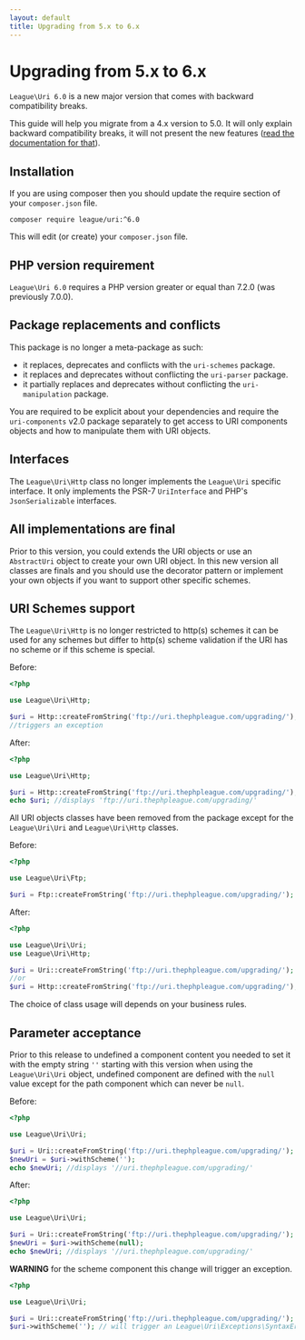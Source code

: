 ```yaml
---
layout: default
title: Upgrading from 5.x to 6.x
---
```


# Upgrading from 5.x to 6.x

`League\Uri 6.0` is a new major version that comes with backward compatibility breaks.

This guide will help you migrate from a 4.x version to 5.0. It will only explain backward compatibility breaks, it will not present the new features ([read the documentation for that](/6.0/)).

## Installation

If you are using composer then you should update the require section of your `composer.json` file.

~~~
composer require league/uri:^6.0
~~~

This will edit (or create) your `composer.json` file.

## PHP version requirement

`League\Uri 6.0` requires a PHP version greater or equal than 7.2.0 (was previously 7.0.0).

## Package replacements and conflicts

This package is no longer a meta-package as such:

- it replaces, deprecates and conflicts with the `uri-schemes` package.
- it replaces and deprecates without conflicting the `uri-parser` package.
- it partially replaces and deprecates without conflicting the `uri-manipulation` package.

You are required to be explicit about your dependencies and 
require the `uri-components` v2.0 package separately to get access to 
URI components objects and how to manipulate them with URI objects.

## Interfaces

The `League\Uri\Http` class no longer implements the `League\Uri` specific interface. It only implements the PSR-7 `UriInterface` and PHP's `JsonSerializable` interfaces.

## All implementations are final

Prior to this version, you could extends the URI objects or use an `AbstractUri` object to create your own URI object. In this new version all classes are finals and you should use the decorator pattern or implement your own objects if you want to support other specific schemes.

## URI Schemes support

The `League\Uri\Http` is no longer restricted to http(s) schemes it can be used for any schemes but differ to http(s) scheme validation if the URI has no scheme or if this scheme is special.

Before:

~~~php
<?php

use League\Uri\Http;

$uri = Http::createFromString('ftp://uri.thephpleague.com/upgrading/');
//triggers an exception
~~~

After:

~~~php
<?php

use League\Uri\Http;

$uri = Http::createFromString('ftp://uri.thephpleague.com/upgrading/');
echo $uri; //displays 'ftp://uri.thephpleague.com/upgrading/'
~~~

All URI objects classes have been removed from the package except for the `League\Uri\Uri` and `League\Uri\Http` classes.

Before:

~~~php
<?php

use League\Uri\Ftp;

$uri = Ftp::createFromString('ftp://uri.thephpleague.com/upgrading/');
~~~

After:

~~~php
<?php

use League\Uri\Uri;
use League\Uri\Http;

$uri = Uri::createFromString('ftp://uri.thephpleague.com/upgrading/');
//or
$uri = Http::createFromString('ftp://uri.thephpleague.com/upgrading/');
~~~

The choice of class usage will depends on your business rules.

## Parameter acceptance

Prior to this release to undefined a component content you needed to set it with the empty string `''` starting with this version when using the `League\Uri\Uri` object, undefined component are defined with the `null` value except for the path component which can never be `null`.

Before:

~~~php
<?php

use League\Uri\Uri;

$uri = Uri::createFromString('ftp://uri.thephpleague.com/upgrading/');
$newUri = $uri->withScheme('');
echo $newUri; //displays '//uri.thephpleague.com/upgrading/'
~~~

After:

~~~php
<?php

use League\Uri\Uri;

$uri = Uri::createFromString('ftp://uri.thephpleague.com/upgrading/');
$newUri = $uri->withScheme(null);
echo $newUri; //displays '//uri.thephpleague.com/upgrading/'
~~~

<p class="message-warning"><b>WARNING</b> for the scheme component this change will trigger an exception.</p>

~~~php
<?php

use League\Uri\Uri;

$uri = Uri::createFromString('ftp://uri.thephpleague.com/upgrading/');
$uri->withScheme(''); // will trigger an League\Uri\Exceptions\SyntaxError exception
~~~
